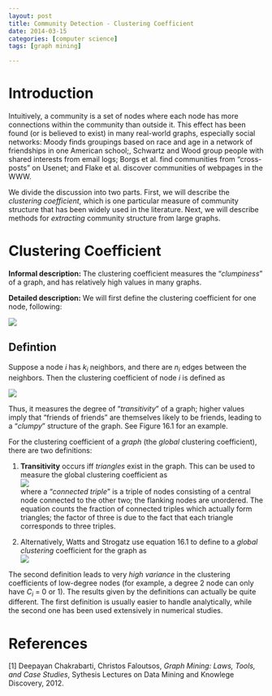 ```yaml
---
layout: post
title: Community Detection - Clustering Coefficient
date: 2014-03-15
categories: [computer science]
tags: [graph mining]

---
```


<script type="text/javascript"  src="http://cdn.mathjax.org/mathjax/latest/MathJax.js?config=TeX-AMS-MML_HTMLorMML"></script>

# Introduction

Intuitively, a community is a set of nodes where each node has more connections within the community than outside it. This effect has been found (or is believed to exist) in many real-world graphs, especially social networks: Moody finds groupings based on race and age in a network of friendships in one American school;, Schwartz and Wood group people with shared interests from email logs; Borgs et al. find communities from “cross-posts” on Usenet; and Flake et al. discover communities of webpages in the WWW.

We divide the discussion into two parts. First, we will describe the *clustering coefficient*, which is one particular measure of community structure that has been widely used in the literature. Next, we will describe methods for *extracting* community structure from large graphs.


# Clustering Coefficient

**Informal description:** The clustering coefficient measures the “*clumpiness*” of a graph, and has relatively high values in many graphs.


**Detailed description:** We will first define the clustering coefficient for one node, following: 

![](http://sungsoo.github.com/images/clustering-coefficient.png)

Defintion 
---

Suppose a node *i* has *k*<sub>*i*</sub> neighbors, and there are *n*<sub>*i*</sub> edges between the neighbors. Then the clustering coefficient of node *i* is defined as

![](http://sungsoo.github.com/images/transitivity.png)


Thus, it measures the degree of “*transitivity*” of a graph; higher values imply that “friends of friends” are themselves likely to be friends, leading to a “*clumpy*” structure of the graph. See Figure 16.1 for an example.


For the clustering coefficient of a *graph* (the *global* clustering coefficient), there are two definitions:


1. **Transitivity** occurs iff *triangles* exist in the graph. This can be used to measure the global clustering coefficient as  
![](http://sungsoo.github.com/images/global-clustering.png)  
	where a “*connected triple*” is a triple of nodes consisting of a central node connected to the other two; the flanking nodes are unordered. The equation counts the fraction of connected triples which actually form triangles; the factor of three is due to the fact that each triangle corresponds to three triples.

2. Alternatively, Watts and Strogatz use equation 16.1 to define to a *global clustering* coefficient for the graph as  
![](http://sungsoo.github.com/images/global-clustering-coefficient.png)  

The second definition leads to very *high variance* in the clustering coefficients of low-degree nodes (for example, a degree 2 node can only have *C*<sub>*i*</sub> = 0 or 1). The results given by the definitions can actually be quite different. The first definition is usually easier to handle analytically, while the second one has been used extensively in numerical studies.


# References

[1] Deepayan Chakrabarti, Christos Faloutsos, *Graph Mining: Laws, Tools, and Case Studies*, Sythesis Lectures on Data Mining and Knowlege Discovery, 2012.




